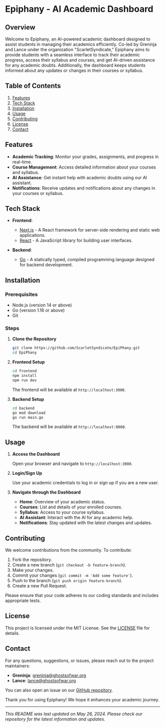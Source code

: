# Epiphany - AI Academic Dashboard

## Overview

Welcome to Epiphany, an AI-powered academic dashboard designed to assist students in managing their academics efficiently. Co-led by Greninja and Lance under the organization "ScarletSyndicate," Epiphany aims to provide students with a seamless interface to track their academic progress, access their syllabus and courses, and get AI-driven assistance for any academic doubts. Additionally, the dashboard keeps students informed about any updates or changes in their courses or syllabus.

## Table of Contents

1. [Features](#features)
2. [Tech Stack](#tech-stack)
3. [Installation](#installation)
4. [Usage](#usage)
5. [Contributing](#contributing)
6. [License](#license)
7. [Contact](#contact)

## Features

- **Academic Tracking**: Monitor your grades, assignments, and progress in real-time.
- **Course Management**: Access detailed information about your courses and syllabus.
- **AI Assistance**: Get instant help with academic doubts using our AI assistant.
- **Notifications**: Receive updates and notifications about any changes in your courses or syllabus.

## Tech Stack

- **Frontend**:

  - [Next.js](https://nextjs.org/) - A React framework for server-side rendering and static web applications.
  - [React](https://reactjs.org/) - A JavaScript library for building user interfaces.

- **Backend**:
  - [Go](https://golang.org/) - A statically typed, compiled programming language designed for backend development.

## Installation

### Prerequisites

- Node.js (version 14 or above)
- Go (version 1.16 or above)
- Git

### Steps

1. **Clone the Repository**

   ```bash
   git clone https://github.com/ScarletSyndicate/EpiPhany.git
   cd EpiPhany
   ```

2. **Frontend Setup**

   ```bash
   cd frontend
   npm install
   npm run dev
   ```

   The frontend will be available at `http://localhost:3000`.

3. **Backend Setup**

   ```bash
   cd backend
   go mod download
   go run main.go
   ```

   The backend will be available at `http://localhost:8080`.

## Usage

1. **Access the Dashboard**

   Open your browser and navigate to `http://localhost:3000`.

2. **Login/Sign Up**

   Use your academic credentials to log in or sign up if you are a new user.

3. **Navigate through the Dashboard**

   - **Home**: Overview of your academic status.
   - **Courses**: List and details of your enrolled courses.
   - **Syllabus**: Access to your course syllabus.
   - **AI Assistant**: Interact with the AI for any academic help.
   - **Notifications**: Stay updated with the latest changes and updates.

## Contributing

We welcome contributions from the community. To contribute:

1. Fork the repository.
2. Create a new branch (`git checkout -b feature-branch`).
3. Make your changes.
4. Commit your changes (`git commit -m 'Add some feature'`).
5. Push to the branch (`git push origin feature-branch`).
6. Create a new Pull Request.

Please ensure that your code adheres to our coding standards and includes appropriate tests.

## License

This project is licensed under the MIT License. See the [LICENSE](LICENSE) file for details.

## Contact

For any questions, suggestions, or issues, please reach out to the project maintainers:

- **Greninja**: greninja@ghostsofwar.org
- **Lance**: lance@ghostsofwar.org

You can also open an issue on our [GitHub repository](https://github.com/ScarletSyndicate/EpiPhany/issues).

Thank you for using Epiphany! We hope it enhances your academic journey.

---

_This README was last updated on May 26, 2024. Please check our repository for the latest information and updates._
```
